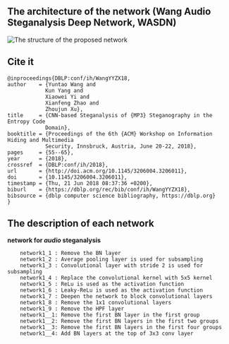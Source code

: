 ## The architecture of the network (Wang Audio Steganalysis Deep Network, WASDN)
![The structure of the proposed network](https://i.imgur.com/h0o5lfB.jpg)

## Cite it
    @inproceedings{DBLP:conf/ih/WangYYZX18,
    author    = {Yuntao Wang and
                Kun Yang and
                Xiaowei Yi and
                Xianfeng Zhao and
                Zhoujun Xu},
    title     = {CNN-based Steganalysis of {MP3} Steganography in the Entropy Code
                Domain},
    booktitle = {Proceedings of the 6th {ACM} Workshop on Information Hiding and Multimedia
                Security, Innsbruck, Austria, June 20-22, 2018},
    pages     = {55--65},
    year      = {2018},
    crossref  = {DBLP:conf/ih/2018},
    url       = {http://doi.acm.org/10.1145/3206004.3206011},
    doi       = {10.1145/3206004.3206011},
    timestamp = {Thu, 21 Jun 2018 08:37:36 +0200},
    biburl    = {https://dblp.org/rec/bib/conf/ih/WangYYZX18},
    bibsource = {dblp computer science bibliography, https://dblp.org}
    }

## The description of each network
**network for _audio_ steganalysis**

        network1_1 : Remove the BN layer
        network1_2 : Average pooling layer is used for subsampling
        network1_3 : Convolutional layer with stride 2 is used for subsampling
        network1_4 : Replace the convolutional kernel with 5x5 kernel
        network1_5 : ReLu is used as the activation function
        network1_6 : Leaky-ReLu is used as the activation function
        network1_7 : Deepen the network to block convolutional layers
        network1_8 : Remove the 1x1 convolutional layers
        network1_9 : Remove the HPF layer
        network1__1: Remove the first BN layer in the first group
        network1__2: Remove the first BN layers in the first two groups
        network1__3: Remove the first BN layers in the first four groups
        network1__4: Add BN layers at the top of 3x3 conv layer
